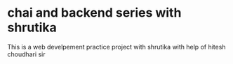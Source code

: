 # chai and backend series with shrutika

This is a web develpement practice project with shrutika with help of hitesh choudhari sir